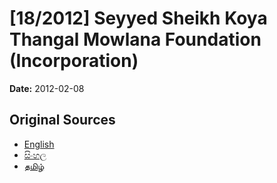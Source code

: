 # [18/2012] Seyyed Sheikh Koya Thangal Mowlana Foundation (Incorporation)

**Date:** 2012-02-08

## Original Sources

- [English](https://documents.gov.lk/view/bills/2012/2/18-2012_E.pdf)
- [සිංහල](https://documents.gov.lk/view/bills/2012/2/18-2012_S.pdf)
- [தமிழ்](https://documents.gov.lk/view/bills/2012/2/18-2012_T.pdf)
